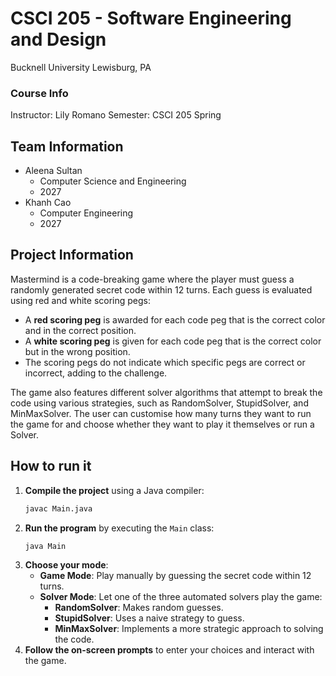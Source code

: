 # CSCI 205 - Software Engineering and Design
Bucknell University
Lewisburg, PA

### Course Info
Instructor: Lily Romano 
Semester: CSCI 205 Spring 

## Team Information
- Aleena Sultan
  - Computer Science and Engineering
  - 2027
- Khanh Cao
  - Computer Engineering 
  - 2027

## Project Information
Mastermind is a code-breaking game where the player must guess a randomly generated secret code within 12 turns. Each guess is evaluated using red and white scoring pegs:
- A **red scoring peg** is awarded for each code peg that is the correct color and in the correct position.
- A **white scoring peg** is given for each code peg that is the correct color but in the wrong position.
- The scoring pegs do not indicate which specific pegs are correct or incorrect, adding to the challenge.

The game also features different solver algorithms that attempt to break the code using various strategies, such as RandomSolver, StupidSolver, and MinMaxSolver.
The user can customise how many turns they want to run the game for and choose whether they want to play it themselves or run a Solver. 
## How to run it
1. **Compile the project** using a Java compiler:
   ```sh
   javac Main.java
   ```
2. **Run the program** by executing the `Main` class:
   ```sh
   java Main
   ```
3. **Choose your mode**:
   - **Game Mode**: Play manually by guessing the secret code within 12 turns.
   - **Solver Mode**: Let one of the three automated solvers play the game:
     - **RandomSolver**: Makes random guesses.
     - **StupidSolver**: Uses a naive strategy to guess.
     - **MinMaxSolver**: Implements a more strategic approach to solving the code.
4. **Follow the on-screen prompts** to enter your choices and interact with the game.

